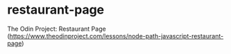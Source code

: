 # restaurant-page
The Odin Project: Restaurant Page (https://www.theodinproject.com/lessons/node-path-javascript-restaurant-page)
